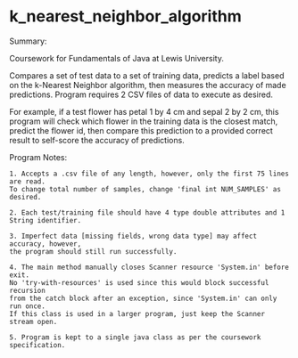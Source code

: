 # k_nearest_neighbor_algorithm

Summary:

Coursework for Fundamentals of Java at Lewis University.

Compares a set of test data to a set of training data, predicts a label based on the k-Nearest Neighbor algorithm, then measures the accuracy of made predictions.  Program requires 2 CSV files of data to execute as desired.  

For example, if a test flower has petal 1 by 4 cm and sepal 2 by 2 cm, this program will check which flower in the training data is the closest match, predict the flower id, then compare this prediction to a provided correct result to self-score the accuracy of predictions.
 
Program Notes:

    1. Accepts a .csv file of any length, however, only the first 75 lines are read.  
    To change total number of samples, change 'final int NUM_SAMPLES' as desired.

    2. Each test/training file should have 4 type double attributes and 1 String identifier.

    3. Imperfect data [missing fields, wrong data type] may affect accuracy, however, 
    the program should still run successfully.

    4. The main method manually closes Scanner resource 'System.in' before exit. 
    No 'try-with-resources' is used since this would block successful recursion
    from the catch block after an exception, since 'System.in' can only run once.
    If this class is used in a larger program, just keep the Scanner stream open.

    5. Program is kept to a single java class as per the coursework specification.
